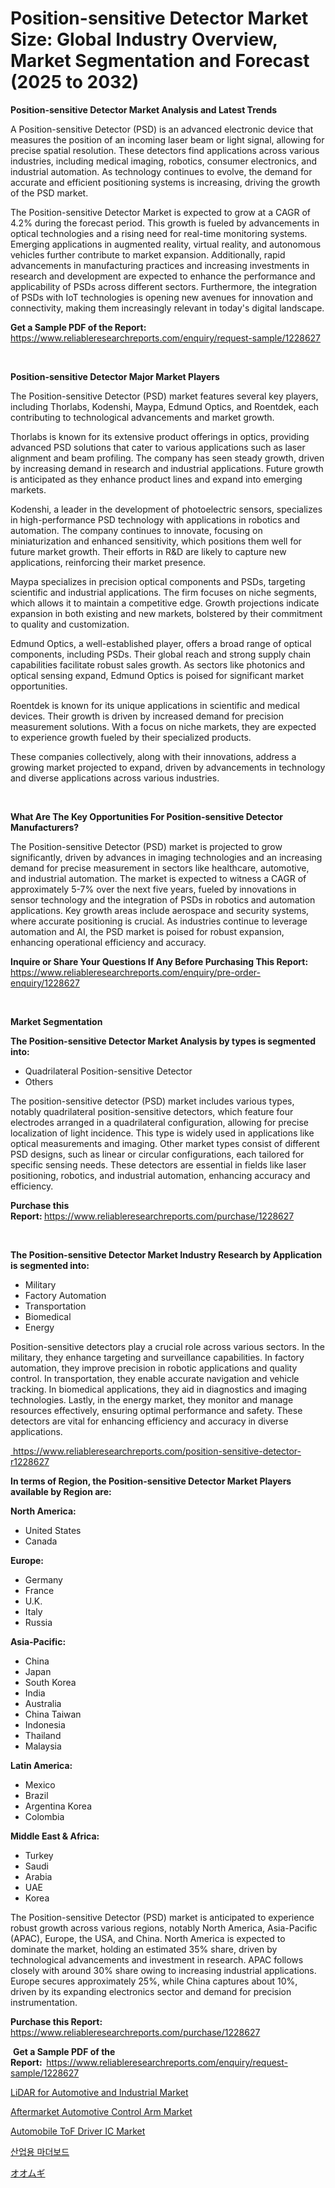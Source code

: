 <p><h1>Position-sensitive Detector Market Size: Global Industry Overview, Market Segmentation and Forecast (2025 to 2032)</h1></p><p><strong>Position-sensitive Detector Market Analysis and Latest Trends</strong></p>
<p><p>A Position-sensitive Detector (PSD) is an advanced electronic device that measures the position of an incoming laser beam or light signal, allowing for precise spatial resolution. These detectors find applications across various industries, including medical imaging, robotics, consumer electronics, and industrial automation. As technology continues to evolve, the demand for accurate and efficient positioning systems is increasing, driving the growth of the PSD market.</p><p>The Position-sensitive Detector Market is expected to grow at a CAGR of 4.2% during the forecast period. This growth is fueled by advancements in optical technologies and a rising need for real-time monitoring systems. Emerging applications in augmented reality, virtual reality, and autonomous vehicles further contribute to market expansion. Additionally, rapid advancements in manufacturing practices and increasing investments in research and development are expected to enhance the performance and applicability of PSDs across different sectors. Furthermore, the integration of PSDs with IoT technologies is opening new avenues for innovation and connectivity, making them increasingly relevant in today's digital landscape.</p></p>
<p><strong>Get a Sample PDF of the Report:&nbsp;</strong> <a href="https://www.reliableresearchreports.com/enquiry/request-sample/1228627?utm_campaign=38&utm_medium=2&utm_source=Github&utm_content=ia&utm_term=31032025&utm_id=position-sensitive-detector">https://www.reliableresearchreports.com/enquiry/request-sample/1228627</a></p>
<p>&nbsp;</p>
<p><strong>Position-sensitive Detector Major Market Players</strong></p>
<p><p>The Position-sensitive Detector (PSD) market features several key players, including Thorlabs, Kodenshi, Maypa, Edmund Optics, and Roentdek, each contributing to technological advancements and market growth.</p><p>Thorlabs is known for its extensive product offerings in optics, providing advanced PSD solutions that cater to various applications such as laser alignment and beam profiling. The company has seen steady growth, driven by increasing demand in research and industrial applications. Future growth is anticipated as they enhance product lines and expand into emerging markets.</p><p>Kodenshi, a leader in the development of photoelectric sensors, specializes in high-performance PSD technology with applications in robotics and automation. The company continues to innovate, focusing on miniaturization and enhanced sensitivity, which positions them well for future market growth. Their efforts in R&D are likely to capture new applications, reinforcing their market presence.</p><p>Maypa specializes in precision optical components and PSDs, targeting scientific and industrial applications. The firm focuses on niche segments, which allows it to maintain a competitive edge. Growth projections indicate expansion in both existing and new markets, bolstered by their commitment to quality and customization.</p><p>Edmund Optics, a well-established player, offers a broad range of optical components, including PSDs. Their global reach and strong supply chain capabilities facilitate robust sales growth. As sectors like photonics and optical sensing expand, Edmund Optics is poised for significant market opportunities.</p><p>Roentdek is known for its unique applications in scientific and medical devices. Their growth is driven by increased demand for precision measurement solutions. With a focus on niche markets, they are expected to experience growth fueled by their specialized products.</p><p>These companies collectively, along with their innovations, address a growing market projected to expand, driven by advancements in technology and diverse applications across various industries.</p></p>
<p>&nbsp;</p>
<p><strong>What Are The Key Opportunities For Position-sensitive Detector Manufacturers?</strong></p>
<p><p>The Position-sensitive Detector (PSD) market is projected to grow significantly, driven by advances in imaging technologies and an increasing demand for precise measurement in sectors like healthcare, automotive, and industrial automation. The market is expected to witness a CAGR of approximately 5-7% over the next five years, fueled by innovations in sensor technology and the integration of PSDs in robotics and automation applications. Key growth areas include aerospace and security systems, where accurate positioning is crucial. As industries continue to leverage automation and AI, the PSD market is poised for robust expansion, enhancing operational efficiency and accuracy.</p></p>
<p><strong>Inquire or Share Your Questions If Any Before Purchasing This Report:</strong> <a href="https://www.reliableresearchreports.com/enquiry/pre-order-enquiry/1228627?utm_campaign=38&utm_medium=2&utm_source=Github&utm_content=ia&utm_term=31032025&utm_id=position-sensitive-detector">https://www.reliableresearchreports.com/enquiry/pre-order-enquiry/1228627</a></p>
<p>&nbsp;</p>
<p><strong>Market Segmentation</strong></p>
<p><strong>The Position-sensitive Detector Market Analysis by types is segmented into:</strong></p>
<p><ul><li>Quadrilateral Position-sensitive Detector</li><li>Others</li></ul></p>
<p><p>The position-sensitive detector (PSD) market includes various types, notably quadrilateral position-sensitive detectors, which feature four electrodes arranged in a quadrilateral configuration, allowing for precise localization of light incidence. This type is widely used in applications like optical measurements and imaging. Other market types consist of different PSD designs, such as linear or circular configurations, each tailored for specific sensing needs. These detectors are essential in fields like laser positioning, robotics, and industrial automation, enhancing accuracy and efficiency.</p></p>
<p><strong>Purchase this Report:&nbsp;</strong><a href="https://www.reliableresearchreports.com/purchase/1228627?utm_campaign=38&utm_medium=2&utm_source=Github&utm_content=ia&utm_term=31032025&utm_id=position-sensitive-detector">https://www.reliableresearchreports.com/purchase/1228627</a></p>
<p>&nbsp;</p>
<p><strong>The Position-sensitive Detector Market Industry Research by Application is segmented into:</strong></p>
<p><ul><li>Military</li><li>Factory Automation</li><li>Transportation</li><li>Biomedical</li><li>Energy</li></ul></p>
<p><p>Position-sensitive detectors play a crucial role across various sectors. In the military, they enhance targeting and surveillance capabilities. In factory automation, they improve precision in robotic applications and quality control. In transportation, they enable accurate navigation and vehicle tracking. In biomedical applications, they aid in diagnostics and imaging technologies. Lastly, in the energy market, they monitor and manage resources effectively, ensuring optimal performance and safety. These detectors are vital for enhancing efficiency and accuracy in diverse applications.</p></p>
<p><a href="https://www.reliableresearchreports.com/position-sensitive-detector-r1228627?utm_campaign=38&utm_medium=2&utm_source=Github&utm_content=ia&utm_term=31032025&utm_id=position-sensitive-detector">&nbsp;https://www.reliableresearchreports.com/position-sensitive-detector-r1228627</a></p>
<p><strong>In terms of Region, the Position-sensitive Detector Market Players available by Region are:</strong></p>
<p>
    <p> <strong> North America: </strong>
        <ul>
            <li>United States</li>
            <li>Canada</li>
        </ul>
        </p> 
    <p> <strong> Europe: </strong>
        <ul>
            <li>Germany</li>
            <li>France</li>
            <li>U.K.</li>
            <li>Italy</li>
            <li>Russia</li>
        </ul>
        </p> 
    <p> <strong> Asia-Pacific: </strong>
        <ul>
            <li>China</li>
            <li>Japan</li>
            <li>South Korea</li>
            <li>India</li>
            <li>Australia</li>
            <li>China Taiwan</li>
            <li>Indonesia</li>
            <li>Thailand</li>
            <li>Malaysia</li>
        </ul>
        </p> 
    <p> <strong> Latin America: </strong>
        <ul>
            <li>Mexico</li>
            <li>Brazil</li>
            <li>Argentina Korea</li>
            <li>Colombia</li>
        </ul>
        </p> 
    <p> <strong> Middle East & Africa: </strong>
        <ul>
            <li>Turkey</li>
            <li>Saudi</li>
            <li>Arabia</li>
            <li>UAE</li>
            <li>Korea</li>
        </ul>
    </p>
    </p>
<p><p>The Position-sensitive Detector (PSD) market is anticipated to experience robust growth across various regions, notably North America, Asia-Pacific (APAC), Europe, the USA, and China. North America is expected to dominate the market, holding an estimated 35% share, driven by technological advancements and investment in research. APAC follows closely with around 30% share owing to increasing industrial applications. Europe secures approximately 25%, while China captures about 10%, driven by its expanding electronics sector and demand for precision instrumentation.</p></p>
<p><strong>Purchase this Report: </strong><a href="https://www.reliableresearchreports.com/purchase/1228627?utm_campaign=38&utm_medium=2&utm_source=Github&utm_content=ia&utm_term=31032025&utm_id=position-sensitive-detector">https://www.reliableresearchreports.com/purchase/1228627</a></p>
<p>&nbsp;<strong>Get a Sample PDF of the Report:&nbsp;&nbsp;</strong><a href="https://www.reliableresearchreports.com/enquiry/request-sample/1228627?utm_campaign=38&utm_medium=2&utm_source=Github&utm_content=ia&utm_term=31032025&utm_id=position-sensitive-detector">https://www.reliableresearchreports.com/enquiry/request-sample/1228627</a></p>
<p><strong></strong></p>
<p><p><a href="https://github.com/drielvinki/Market-Research-Report-List-1/blob/main/lidar-for-automotive-and-industrial-market.md?utm_campaign=38&utm_medium=2&utm_source=Github&utm_content=ia&utm_term=31032025&utm_id=position-sensitive-detector">LiDAR for Automotive and Industrial Market</a></p><p><a href="https://github.com/ghaligopezf5/Market-Research-Report-List-1/blob/main/aftermarket-automotive-control-arm-market.md?utm_campaign=38&utm_medium=2&utm_source=Github&utm_content=ia&utm_term=31032025&utm_id=position-sensitive-detector">Aftermarket Automotive Control Arm Market</a></p><p><a href="https://github.com/decockogbaro25/Market-Research-Report-List-1/blob/main/automobile-tof-driver-ic-market.md?utm_campaign=38&utm_medium=2&utm_source=Github&utm_content=ia&utm_term=31032025&utm_id=position-sensitive-detector">Automobile ToF Driver IC Market</a></p><p><a href="https://github.com/laholand/Market-Research-Report-List-7/blob/main/875540151106.md?utm_campaign=38&utm_medium=2&utm_source=Github&utm_content=ia&utm_term=31032025&utm_id=position-sensitive-detector">산업용 마더보드</a></p><p><a href="https://github.com/mohamedbakry57/Market-Research-Report-List-7/blob/main/608802750987.md?utm_campaign=38&utm_medium=2&utm_source=Github&utm_content=ia&utm_term=31032025&utm_id=position-sensitive-detector">オオムギ</a></p></p>